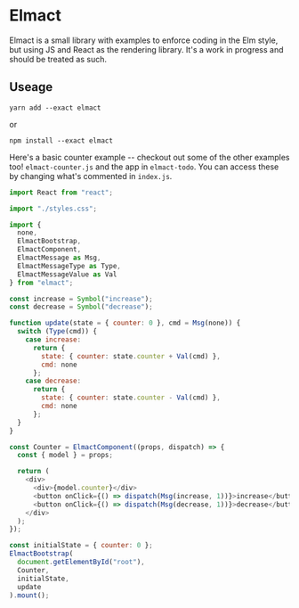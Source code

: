 # Elmact

Elmact is a small library with examples to enforce coding in the Elm style, but using JS and React as the rendering library. It's a work in progress and should be treated as such.

## Useage

```
yarn add --exact elmact
```
or
```
npm install --exact elmact
```

Here's a basic counter example -- checkout out some of the other examples too! `elmact-counter.js` and the app in `elmact-todo`. You can access these by changing what's commented in `index.js`.

```js
import React from "react";

import "./styles.css";

import {
  none,
  ElmactBootstrap,
  ElmactComponent,
  ElmactMessage as Msg,
  ElmactMessageType as Type,
  ElmactMessageValue as Val
} from "elmact";

const increase = Symbol("increase");
const decrease = Symbol("decrease");

function update(state = { counter: 0 }, cmd = Msg(none)) {
  switch (Type(cmd)) {
    case increase:
      return {
        state: { counter: state.counter + Val(cmd) },
        cmd: none
      };
    case decrease:
      return {
        state: { counter: state.counter - Val(cmd) },
        cmd: none
      };
  }
}

const Counter = ElmactComponent((props, dispatch) => {
  const { model } = props;

  return (
    <div>
      <div>{model.counter}</div>
      <button onClick={() => dispatch(Msg(increase, 1))}>increase</button>
      <button onClick={() => dispatch(Msg(decrease, 1))}>decrease</button>
    </div>
  );
});

const initialState = { counter: 0 };
ElmactBootstrap(
  document.getElementById("root"),
  Counter,
  initialState,
  update
).mount();
```
